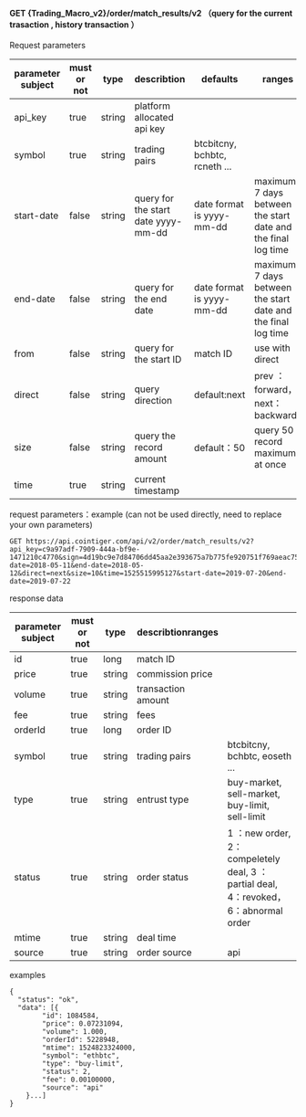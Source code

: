 ﻿#### GET {Trading_Macro_v2}/order/match_results/v2 （query for the current trasaction , history transaction ）

Request parameters

| parameter subject | must or not | type   | describtion                         | defaults                      | ranges                                                       |
| ----------------- | ----------- | ------ | ----------------------------------- | ----------------------------- | ------------------------------------------------------------ |
| api_key           | true        | string | platform allocated api key          |                               |                                                              |
| symbol            | true        | string | trading pairs                       | btcbitcny, bchbtc, rcneth ... |                                                              |
| start-date        | false       | string | query for the start date yyyy-mm-dd | date format is yyyy-mm-dd     | maximum 7 days between the start date and the final log time |
| end-date          | false       | string | query for the end date              | date format is  yyyy-mm-dd    | maximum 7 days between the start date and the final log time |
| from              | false       | string | query for the start ID              | match ID                      | use with direct                                              |
| direct            | false       | string | query direction                     | default:next                  | prev ：forward，next：backwards                              |
| size              | false       | string | query the record amount             | default：50                   | query 50 record maximum at once                              |
| time              | true        | string | current timestamp                   |                               |                                                              |
request parameters：example (can not be used directly, need to replace your own parameters)

```
GET https://api.cointiger.com/api/v2/order/match_results/v2?api_key=c9a97adf-7909-444a-bf9e-1471210c4770&sign=4d19bc9e7d84706dd45aa2e393675a7b775fe920751f769aeac75cf7b94c2b4bad4612534343437890e0ee2df769a227aa3f0d4d0db9305a67fb78ec314526bc&symbol=ethbtc&start-date=2018-05-11&end-date=2018-05-12&direct=next&size=10&time=1525515995127&start-date=2019-07-20&end-date=2019-07-22
```

response data

| parameter subject | must or not | type | describtionranges |                                                      |
| -------- | -------- | -------- | -------- | ------------------------------------------------------------ |
| id       | true     | long     | match ID  |                                                              |
| price    | true     | string   | commission price |                                                              |
| volume   | true     | string   | transaction amount   |                                                            |
| fee      | true     | string   | fees |                                                             |
| orderId  | true     | long     | order ID |                                                              |
| symbol   | true     | string   | trading pairs  | btcbitcny, bchbtc, eoseth ...                                |
| type     | true     | string   | entrust type | buy-market, sell-market, buy-limit, sell-limit |
| status   | true     | string   | order status | 1 ：new order, 2：compeletely deal,  3 ：partial deal,  4：revoked，6：abnormal order |
| mtime    | true     | string   | deal time |                                                              |
| source   | true     | string   | order source | api                                                          |

examples
```
{
  "status": "ok",
  "data": [{
		"id": 1084584,
		"price": 0.07231094,
		"volume": 1.000,
		"orderId": 5228948,
		"mtime": 1524823324000,
		"symbol": "ethbtc",
		"type": "buy-limit",
		"status": 2,
		"fee": 0.00100000,
		"source": "api"
	}...]
}
```